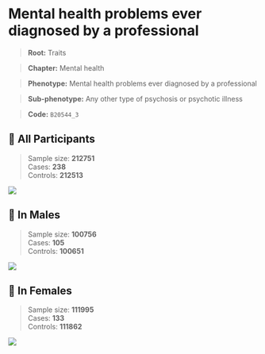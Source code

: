 # Mental health problems ever diagnosed by a professional
> **Root:** Traits  

> **Chapter:** Mental health  

> **Phenotype:** Mental health problems ever diagnosed by a professional  

> **Sub-phenotype:** Any other type of psychosis or psychotic illness  

> **Code:** `B20544_3`

## 🧪 All Participants  
> Sample size: **212751**  
> Cases: **238**  
> Controls: **212513**
<img src="/Traits/Figures/ALL/B20544_3.png"/>
<CsvTable src="/Traits/Data/ALL/LG_B20544_3.csv" label="🔍 View full results" />

## 👨 In Males  
> Sample size: **100756**  
> Cases: **105**  
> Controls: **100651**
<img src="/Traits/Figures/Male/B20544_3.png"/>
<CsvTable src="/Traits/Data/Male/LG_B20544_3.csv" label="🔍 View full results" />

## 👩 In Females  
> Sample size: **111995**  
> Cases: **133**  
> Controls: **111862**
<img src="/Traits/Figures/Female/B20544_3.png"/>
<CsvTable src="/Traits/Data/Female/LG_B20544_3.csv" label="🔍 View full results" />
